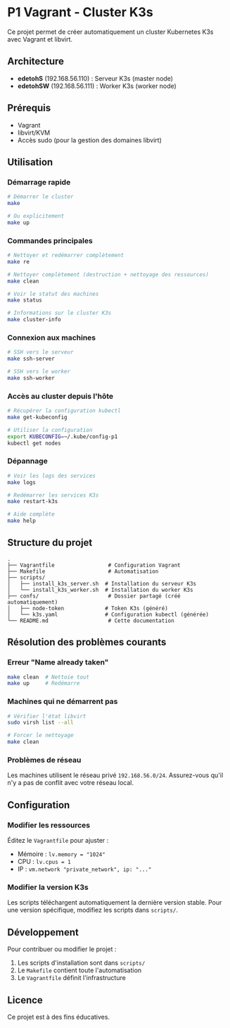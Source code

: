 # P1 Vagrant - Cluster K3s

Ce projet permet de créer automatiquement un cluster Kubernetes K3s avec Vagrant et libvirt.

## Architecture

- **edetohS** (192.168.56.110) : Serveur K3s (master node)
- **edetohSW** (192.168.56.111) : Worker K3s (worker node)

## Prérequis

- Vagrant
- libvirt/KVM
- Accès sudo (pour la gestion des domaines libvirt)

## Utilisation

### Démarrage rapide

```bash
# Démarrer le cluster
make

# Ou explicitement
make up
```

### Commandes principales

```bash
# Nettoyer et redémarrer complètement
make re

# Nettoyer complètement (destruction + nettoyage des ressources)
make clean

# Voir le statut des machines
make status

# Informations sur le cluster K3s
make cluster-info
```

### Connexion aux machines

```bash
# SSH vers le serveur
make ssh-server

# SSH vers le worker
make ssh-worker
```

### Accès au cluster depuis l'hôte

```bash
# Récupérer la configuration kubectl
make get-kubeconfig

# Utiliser la configuration
export KUBECONFIG=~/.kube/config-p1
kubectl get nodes
```

### Dépannage

```bash
# Voir les logs des services
make logs

# Redémarrer les services K3s
make restart-k3s

# Aide complète
make help
```

## Structure du projet

```
.
├── Vagrantfile                 # Configuration Vagrant
├── Makefile                    # Automatisation
├── scripts/
│   ├── install_k3s_server.sh  # Installation du serveur K3s
│   └── install_k3s_worker.sh  # Installation du worker K3s
├── confs/                      # Dossier partagé (créé automatiquement)
│   ├── node-token             # Token K3s (généré)
│   └── k3s.yaml               # Configuration kubectl (générée)
└── README.md                   # Cette documentation
```

## Résolution des problèmes courants

### Erreur "Name already taken"

```bash
make clean  # Nettoie tout
make up     # Redémarre
```

### Machines qui ne démarrent pas

```bash
# Vérifier l'état libvirt
sudo virsh list --all

# Forcer le nettoyage
make clean
```

### Problèmes de réseau

Les machines utilisent le réseau privé `192.168.56.0/24`. Assurez-vous qu'il n'y a pas de conflit avec votre réseau local.

## Configuration

### Modifier les ressources

Éditez le `Vagrantfile` pour ajuster :
- Mémoire : `lv.memory = "1024"`
- CPU : `lv.cpus = 1`
- IP : `vm.network "private_network", ip: "..."`

### Modifier la version K3s

Les scripts téléchargent automatiquement la dernière version stable. Pour une version spécifique, modifiez les scripts dans `scripts/`.

## Développement

Pour contribuer ou modifier le projet :

1. Les scripts d'installation sont dans `scripts/`
2. Le `Makefile` contient toute l'automatisation
3. Le `Vagrantfile` définit l'infrastructure

## Licence

Ce projet est à des fins éducatives.
